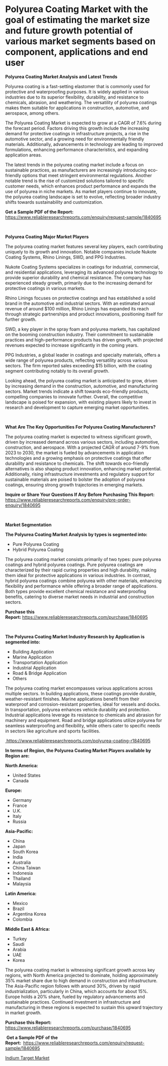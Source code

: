 <p><h1>Polyurea Coating Market with the goal of estimating the market size and future growth potential of various market segments based on component, applications and end user</h1></p><p><strong>Polyurea Coating Market Analysis and Latest Trends</strong></p>
<p><p>Polyurea coating is a fast-setting elastomer that is commonly used for protective and waterproofing purposes. It is widely applied in various industries due to its superior flexibility, durability, and resistance to chemicals, abrasion, and weathering. The versatility of polyurea coatings makes them suitable for applications in construction, automotive, and aerospace, among others. </p><p>The Polyurea Coating Market is expected to grow at a CAGR of 7.6% during the forecast period. Factors driving this growth include the increasing demand for protective coatings in infrastructure projects, a rise in the automotive sector, and a growing need for environmentally friendly materials. Additionally, advancements in technology are leading to improved formulations, enhancing performance characteristics, and expanding application areas. </p><p>The latest trends in the polyurea coating market include a focus on sustainable practices, as manufacturers are increasingly introducing eco-friendly options that meet stringent environmental regulations. Another notable trend is the rise of customized solutions tailored to specific customer needs, which enhances product performance and expands the use of polyurea in niche markets. As market players continue to innovate, the polyurea coating landscape is set to evolve, reflecting broader industry shifts towards sustainability and customization.</p></p>
<p><strong>Get a Sample PDF of the Report:&nbsp;</strong> <a href="https://www.reliableresearchreports.com/enquiry/request-sample/1840695?utm_campaign=2794&utm_medium=2&utm_source=Github&utm_content=ia&utm_term=01042025&utm_id=polyurea-coating">https://www.reliableresearchreports.com/enquiry/request-sample/1840695</a></p>
<p>&nbsp;</p>
<p><strong>Polyurea Coating Major Market Players</strong></p>
<p><p>The polyurea coating market features several key players, each contributing uniquely to its growth and innovation. Notable companies include Nukote Coating Systems, Rhino Linings, SWD, and PPG Industries. </p><p>Nukote Coating Systems specializes in coatings for industrial, commercial, and residential applications, leveraging its advanced polyurea technology to provide superior durability and chemical resistance. The company has experienced steady growth, primarily due to the increasing demand for protective coatings in various markets.</p><p>Rhino Linings focuses on protective coatings and has established a solid brand in the automotive and industrial sectors. With an estimated annual revenue of around $100 million, Rhino Linings has expanded its reach through strategic partnerships and product innovations, positioning itself for further growth.</p><p>SWD, a key player in the spray foam and polyurea markets, has capitalized on the booming construction industry. Their commitment to sustainable practices and high-performance products has driven growth, with projected revenues expected to increase significantly in the coming years.</p><p>PPG Industries, a global leader in coatings and specialty materials, offers a wide range of polyurea products, reflecting versatility across various sectors. The firm reported sales exceeding $15 billion, with the coating segment contributing notably to its overall growth. </p><p>Looking ahead, the polyurea coating market is anticipated to grow, driven by increasing demand in the construction, automotive, and manufacturing sectors. Market trends indicate a shift towards eco-friendly products, compelling companies to innovate further. Overall, the competitive landscape is poised for expansion, with existing players likely to invest in research and development to capture emerging market opportunities.</p></p>
<p>&nbsp;</p>
<p><strong>What Are The Key Opportunities For Polyurea Coating Manufacturers?</strong></p>
<p><p>The polyurea coating market is expected to witness significant growth, driven by increased demand across various sectors, including automotive, construction, and aerospace. With a projected CAGR of around 7-9% from 2023 to 2030, the market is fueled by advancements in application technologies and a growing emphasis on protective coatings that offer durability and resistance to chemicals. The shift towards eco-friendly alternatives is also shaping product innovation, enhancing market potential. Additionally, rising infrastructure investments and regulatory support for sustainable materials are poised to bolster the adoption of polyurea coatings, ensuring strong growth trajectories in emerging markets.</p></p>
<p><strong>Inquire or Share Your Questions If Any Before Purchasing This Report:</strong> <a href="https://www.reliableresearchreports.com/enquiry/pre-order-enquiry/1840695?utm_campaign=2794&utm_medium=2&utm_source=Github&utm_content=ia&utm_term=01042025&utm_id=polyurea-coating">https://www.reliableresearchreports.com/enquiry/pre-order-enquiry/1840695</a></p>
<p>&nbsp;</p>
<p><strong>Market Segmentation</strong></p>
<p><strong>The Polyurea Coating Market Analysis by types is segmented into:</strong></p>
<p><ul><li>Pure Polyurea Coating</li><li>Hybrid Polyurea Coating</li></ul></p>
<p><p>The polyurea coating market consists primarily of two types: pure polyurea coatings and hybrid polyurea coatings. Pure polyurea coatings are characterized by their rapid curing properties and high durability, making them ideal for protective applications in various industries. In contrast, hybrid polyurea coatings combine polyurea with other materials, enhancing flexibility and performance while offering a broader range of applications. Both types provide excellent chemical resistance and waterproofing benefits, catering to diverse market needs in industrial and construction sectors.</p></p>
<p><strong>Purchase this Report:&nbsp;</strong><a href="https://www.reliableresearchreports.com/purchase/1840695?utm_campaign=2794&utm_medium=2&utm_source=Github&utm_content=ia&utm_term=01042025&utm_id=polyurea-coating">https://www.reliableresearchreports.com/purchase/1840695</a></p>
<p>&nbsp;</p>
<p><strong>The Polyurea Coating Market Industry Research by Application is segmented into:</strong></p>
<p><ul><li>Building Application</li><li>Marine Application</li><li>Transportation Application</li><li>Industrial Application</li><li>Road & Bridge Application</li><li>Others</li></ul></p>
<p><p>The polyurea coating market encompasses various applications across multiple sectors. In building applications, these coatings provide durable, weather-resistant finishes. Marine applications benefit from their waterproof and corrosion-resistant properties, ideal for vessels and docks. In transportation, polyurea enhances vehicle durability and protection. Industrial applications leverage its resistance to chemicals and abrasion for machinery and equipment. Road and bridge applications utilize polyurea for seamless waterproofing and flexibility, while others cater to specific needs in sectors like agriculture and sports facilities.</p></p>
<p><a href="https://www.reliableresearchreports.com/polyurea-coating-r1840695?utm_campaign=2794&utm_medium=2&utm_source=Github&utm_content=ia&utm_term=01042025&utm_id=polyurea-coating">&nbsp;https://www.reliableresearchreports.com/polyurea-coating-r1840695</a></p>
<p><strong>In terms of Region, the Polyurea Coating Market Players available by Region are:</strong></p>
<p>
    <p> <strong> North America: </strong>
        <ul>
            <li>United States</li>
            <li>Canada</li>
        </ul>
        </p> 
    <p> <strong> Europe: </strong>
        <ul>
            <li>Germany</li>
            <li>France</li>
            <li>U.K.</li>
            <li>Italy</li>
            <li>Russia</li>
        </ul>
        </p> 
    <p> <strong> Asia-Pacific: </strong>
        <ul>
            <li>China</li>
            <li>Japan</li>
            <li>South Korea</li>
            <li>India</li>
            <li>Australia</li>
            <li>China Taiwan</li>
            <li>Indonesia</li>
            <li>Thailand</li>
            <li>Malaysia</li>
        </ul>
        </p> 
    <p> <strong> Latin America: </strong>
        <ul>
            <li>Mexico</li>
            <li>Brazil</li>
            <li>Argentina Korea</li>
            <li>Colombia</li>
        </ul>
        </p> 
    <p> <strong> Middle East & Africa: </strong>
        <ul>
            <li>Turkey</li>
            <li>Saudi</li>
            <li>Arabia</li>
            <li>UAE</li>
            <li>Korea</li>
        </ul>
    </p>
    </p>
<p><p>The polyurea coating market is witnessing significant growth across key regions, with North America projected to dominate, holding approximately 35% market share due to high demand in construction and infrastructure. The Asia-Pacific region follows with around 30%, driven by rapid industrialization, particularly in China, which accounts for about 15%. Europe holds a 20% share, fueled by regulatory advancements and sustainable practices. Continued investment in infrastructure and manufacturing in these regions is expected to sustain this upward trajectory in market growth.</p></p>
<p><strong>Purchase this Report: </strong><a href="https://www.reliableresearchreports.com/purchase/1840695?utm_campaign=2794&utm_medium=2&utm_source=Github&utm_content=ia&utm_term=01042025&utm_id=polyurea-coating">https://www.reliableresearchreports.com/purchase/1840695</a></p>
<p>&nbsp;<strong>Get a Sample PDF of the Report:&nbsp;&nbsp;</strong><a href="https://www.reliableresearchreports.com/enquiry/request-sample/1840695?utm_campaign=2794&utm_medium=2&utm_source=Github&utm_content=ia&utm_term=01042025&utm_id=polyurea-coating">https://www.reliableresearchreports.com/enquiry/request-sample/1840695</a></p>
<p><strong></strong></p>
<p><p><a href="https://github.com/tszkintruca/Market-Research-Report-List-1/blob/main/indium-target-market.md?utm_campaign=2794&utm_medium=2&utm_source=Github&utm_content=ia&utm_term=01042025&utm_id=polyurea-coating">Indium Target Market</a></p></p>